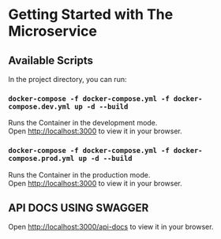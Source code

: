 # Getting Started with The Microservice

## Available Scripts

In the project directory, you can run:

### `docker-compose -f docker-compose.yml -f docker-compose.dev.yml up -d --build`

Runs the Container in the development mode.\
Open [http://localhost:3000](http://localhost:3000) to view it in your browser.

### `docker-compose -f docker-compose.yml -f docker-compose.prod.yml up -d --build`

Runs the Container in the production mode.\
Open [http://localhost:3000](http://localhost:3000) to view it in your browser.

## API DOCS USING SWAGGER

Open [http://localhost:3000/api-docs](http://localhost:3000/api-docs) to view it in your browser.
